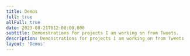 ```yaml
---
title: Demos
full: true
allFull: true
date: 2023-08-21T012:00:00.000
subtitle: Demonstrations for projects I am working on from Tweets.
description: Demonstrations for projects I am working on from Tweets
layout: 'Demos'
---
```

